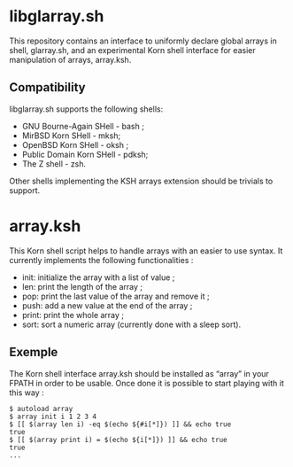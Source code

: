 libglarray.sh
=============

This repository contains an interface to uniformly declare global arrays
in shell, glarray.sh, and an experimental Korn shell interface for easier
manipulation of arrays, array.ksh.

Compatibility
-------------

libglarray.sh supports the following shells:

- GNU Bourne-Again SHell - bash ;
- MirBSD Korn SHell - mksh;
- OpenBSD Korn SHell - oksh ;
- Public Domain Korn SHell - pdksh;
- The Z shell - zsh.

Other shells implementing the KSH arrays extension should be trivials
to support.

array.ksh
=========

This Korn shell script helps to handle arrays with an easier to use syntax. It currently implements the following functionalities :

- init: initialize the array with a list of value ;
- len: print the length of the array ;
- pop: print the last value of the array and remove it ;
- push: add a new value at the end of the array ;
- print: print the whole array ;
- sort: sort a numeric array (currently done with a sleep sort).

Exemple
-------

The Korn shell interface array.ksh should be installed as “array” in
your FPATH in order to be usable. Once done it is possible to start
playing with it this way :

    $ autoload array
    $ array init i 1 2 3 4
    $ [[ $(array len i) -eq $(echo ${#i[*]}) ]] && echo true
    true
    $ [[ $(array print i) = $(echo ${i[*]}) ]] && echo true
    true
    ...

